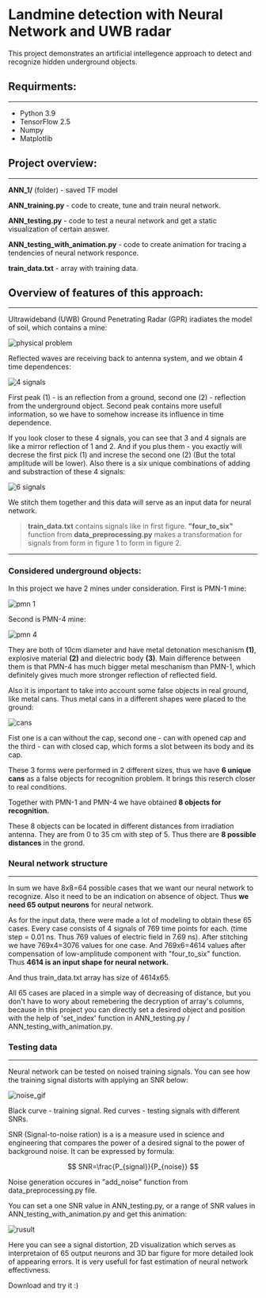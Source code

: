 # __Landmine detection with Neural Network and UWB radar__
This project demonstrates an artificial intellegence approach to detect and recognize hidden underground objects.

## __Requirments:__
---

* Python 3.9
* TensorFlow 2.5
* Numpy 
* Matplotlib

## __Project overview:__
---

 __ANN_1/__ (folder) - saved TF model

__ANN_training.py__ - code to create, tune and train neural network.

__ANN_testing.py__ - code to test a neural network and get a static visualization of certain answer.

__ANN_testing_with_animation.py__ - code to create animation for tracing a tendencies of neural network responce.

__train_data.txt__ - array with training data.


## __Overview of features of this approach:__
---

Ultrawideband (UWB) Ground Penetrating Radar (GPR) iradiates the model of soil, which contains a mine:

![physical problem](https://github.com/AlexPryshchenko/Landmine_detection_with_ANN/blob/main/readme_files/gif1.gif)

Reflected waves are receiving back to antenna system, and we obtain 4 time dependences:

![4 signals](readme_photos/fig1.png)

First peak (1) - is an reflection from a ground, second one (2) - reflection from the underground object. Second peak contains more usefull information, so we have to somehow increase its influence in time dependence. 

If you look closer to these 4 signals, you can see that 3 and 4 signals are like a mirror reflection of 1 and 2. And if you plus them - you exactly will decrese the first pick (1) and increse the second one (2) (But the total amplitude will be lower). Also there is a six unique combinations of adding and substraction of these 4 signals:

![6 signals](readme_photos/fig2.png)

We stitch them together and this data will serve as an input data for neural network.

> __train_data.txt__ contains signals like in first figure. 
__"four_to_six"__ function from __data_preprocessing.py__ makes a transformation for signals from form in figure 1 to form in figure 2. 

---

### __Considered underground objects:__

In this project we have 2 mines under consideration. First is PMN-1 mine:

![pmn 1](readme_photos/PMN-1.png)

Second is PMN-4 mine:

![pmn 4](readme_photos/PMN-4.png)

They are both of 10cm diameter and have metal detonation meschanism __(1)__, explosive material __(2)__ and dielectric body __(3)__.
Main difference between them is that PMN-4 has much bigger metal meschanism than PMN-1, which definitely gives much more stronger reflection of reflected field.

Also it is important to take into account some false objects in real ground, like metal cans. Thus metal cans in a different shapes were placed to the ground:

![cans](readme_photos/cans.png)

Fist one is a can without the cap, second one - can with opened cap and the third - can with closed cap, which forms a slot between its body and its cap.

These 3 forms were performed in 2 different sizes, thus we have __6 unique cans__ as a false objects for recognition problem. It brings this reserch closer to real conditions. 

Together with PMN-1 and PMN-4 we have obtained __8 objects for recognition.__

These 8 objects can be located in different distances from irradiation antenna. They are from 0 to 35 cm with step of 5. Thus there are __8 possible distances__ in the grond.

### __Neural network structure__
---

In sum we have 8x8=64 possible cases that we want our neural network to recognize. Also it need to be an indication on absence of object. Thus __we need 65 output neurons__ for neural network.

As for the input data, there were made a lot of modeling to obtain these 65 cases. Every case consists of 4 signals of 769 time points for each. (time step = 0.01 ns. Thus 769 values of electric field in 7.69 ns). After stitching we have 769x4=3076 values for one case. And 769x6=4614 values after compensation of low-amplitude component with "four_to_six" function. Thus __4614 is an input shape for neural network.__

And thus train_data.txt array has size of 4614x65. 

All 65 cases are placed in a simple way of decreasing of distance, but you don't have to wory about remebering the decryption of array's columns, because in this project you can directly set a desired object and position with the help of 'set_index' function in ANN_testing.py / ANN_testing_with_animation.py.

### __Testing data__
---

Neural network can be tested on noised training signals. You can see how the training signal distorts with applying an SNR below:

![noise_gif](readme_photos/show_snr.gif)

Black curve - training signal. Red curves - testing signals with different SNRs.

SNR (Signal-to-noise ration) is a is a measure used in science and engineering that compares the power of a desired signal to the power of background noise. It can be expressed by formula:

$$
SNR=\frac{P_{signal}}{P_{noise}}
$$

Noise generation occures in "add_noise" function from data_preprocessing.py file.

You can set a one SNR value in ANN_testing.py, or a range of SNR values in ANN_testing_with_animation.py and get this animation: 

![rusult](readme_photos/result.gif)

Here you can see a signal distortion, 2D visualization which serves as interpretaion of 65 output neurons and 3D bar figure for more detailed look of appearing errors. It is very usefull for fast estimation of neural network effectivness.

Download and try it :)
